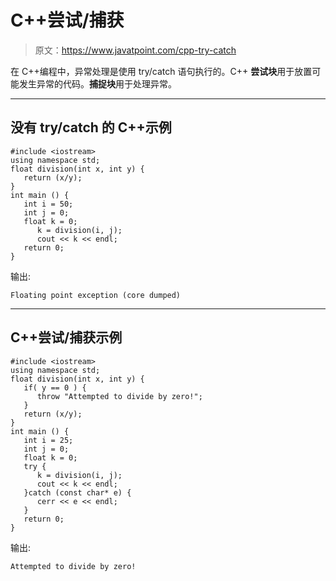 # C++尝试/捕获

> 原文：<https://www.javatpoint.com/cpp-try-catch>

在 C++编程中，异常处理是使用 try/catch 语句执行的。C++ **尝试块**用于放置可能发生异常的代码。**捕捉块**用于处理异常。

* * *

## 没有 try/catch 的 C++示例

```
#include <iostream>
using namespace std;
float division(int x, int y) {
   return (x/y);
}
int main () {
   int i = 50;
   int j = 0;
   float k = 0;
      k = division(i, j);
      cout << k << endl;
   return 0;
}

```

输出:

```
Floating point exception (core dumped)  

```

* * *

## C++尝试/捕获示例

```
#include <iostream>
using namespace std;
float division(int x, int y) {
   if( y == 0 ) {
      throw "Attempted to divide by zero!";
   }
   return (x/y);
}
int main () {
   int i = 25;
   int j = 0;
   float k = 0;
   try {
      k = division(i, j);
      cout << k << endl;
   }catch (const char* e) {
      cerr << e << endl;
   }
   return 0;
}

```

输出:

```
Attempted to divide by zero!

```